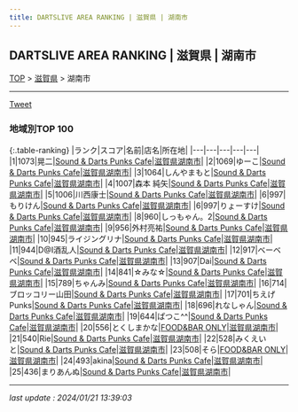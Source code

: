 ```yaml
---
title: DARTSLIVE AREA RANKING | 滋賀県 | 湖南市
---
```

## DARTSLIVE AREA RANKING | 滋賀県 | 湖南市

[TOP](/darts/rank/) > [滋賀県](/darts/rank/滋賀県/) > 湖南市

___

<a href="https://twitter.com/share?ref_src=twsrc%5Etfw" data-text="DARTSLIVE AREA RANKING | 滋賀県湖南市" class="twitter-share-button" data-via="DARTSLIVE" data-hashtags="DARTSLIVE" data-related="DARTSLIVE" data-show-count="false">Tweet</a>

### 地域別TOP 100

{:.table-ranking}
|ランク|スコア|名前|店名|所在地|
|---|---|---|---|---|
|1|1073|晃二|<a href="https://search.dartslive.com/jp/shop/b87f92176dceafdd58d385ea46352d8f">Sound & Darts Punks Cafe</a>|<a href="/darts/rank/滋賀県/湖南市">滋賀県湖南市</a>|
|2|1069|ゆーこ|<a href="https://search.dartslive.com/jp/shop/b87f92176dceafdd58d385ea46352d8f">Sound & Darts Punks Cafe</a>|<a href="/darts/rank/滋賀県/湖南市">滋賀県湖南市</a>|
|3|1064|しんやまもと|<a href="https://search.dartslive.com/jp/shop/b87f92176dceafdd58d385ea46352d8f">Sound & Darts Punks Cafe</a>|<a href="/darts/rank/滋賀県/湖南市">滋賀県湖南市</a>|
|4|1007|森本 純矢|<a href="https://search.dartslive.com/jp/shop/b87f92176dceafdd58d385ea46352d8f">Sound & Darts Punks Cafe</a>|<a href="/darts/rank/滋賀県/湖南市">滋賀県湖南市</a>|
|5|1006|川西康士|<a href="https://search.dartslive.com/jp/shop/b87f92176dceafdd58d385ea46352d8f">Sound & Darts Punks Cafe</a>|<a href="/darts/rank/滋賀県/湖南市">滋賀県湖南市</a>|
|6|997|もりけん|<a href="https://search.dartslive.com/jp/shop/b87f92176dceafdd58d385ea46352d8f">Sound & Darts Punks Cafe</a>|<a href="/darts/rank/滋賀県/湖南市">滋賀県湖南市</a>|
|6|997|りょーすけ|<a href="https://search.dartslive.com/jp/shop/b87f92176dceafdd58d385ea46352d8f">Sound & Darts Punks Cafe</a>|<a href="/darts/rank/滋賀県/湖南市">滋賀県湖南市</a>|
|8|960|しっもゃん。2|<a href="https://search.dartslive.com/jp/shop/b87f92176dceafdd58d385ea46352d8f">Sound & Darts Punks Cafe</a>|<a href="/darts/rank/滋賀県/湖南市">滋賀県湖南市</a>|
|9|956|外村亮祐|<a href="https://search.dartslive.com/jp/shop/b87f92176dceafdd58d385ea46352d8f">Sound & Darts Punks Cafe</a>|<a href="/darts/rank/滋賀県/湖南市">滋賀県湖南市</a>|
|10|945|ライジングリナ|<a href="https://search.dartslive.com/jp/shop/b87f92176dceafdd58d385ea46352d8f">Sound & Darts Punks Cafe</a>|<a href="/darts/rank/滋賀県/湖南市">滋賀県湖南市</a>|
|11|944|D@I酒乱人|<a href="https://search.dartslive.com/jp/shop/b87f92176dceafdd58d385ea46352d8f">Sound & Darts Punks Cafe</a>|<a href="/darts/rank/滋賀県/湖南市">滋賀県湖南市</a>|
|12|917|ベーベベ|<a href="https://search.dartslive.com/jp/shop/b87f92176dceafdd58d385ea46352d8f">Sound & Darts Punks Cafe</a>|<a href="/darts/rank/滋賀県/湖南市">滋賀県湖南市</a>|
|13|907|Dai|<a href="https://search.dartslive.com/jp/shop/b87f92176dceafdd58d385ea46352d8f">Sound & Darts Punks Cafe</a>|<a href="/darts/rank/滋賀県/湖南市">滋賀県湖南市</a>|
|14|841|☆みな☆|<a href="https://search.dartslive.com/jp/shop/b87f92176dceafdd58d385ea46352d8f">Sound & Darts Punks Cafe</a>|<a href="/darts/rank/滋賀県/湖南市">滋賀県湖南市</a>|
|15|789|ちゃんみ|<a href="https://search.dartslive.com/jp/shop/b87f92176dceafdd58d385ea46352d8f">Sound & Darts Punks Cafe</a>|<a href="/darts/rank/滋賀県/湖南市">滋賀県湖南市</a>|
|16|714|ブロッコリー山田|<a href="https://search.dartslive.com/jp/shop/b87f92176dceafdd58d385ea46352d8f">Sound & Darts Punks Cafe</a>|<a href="/darts/rank/滋賀県/湖南市">滋賀県湖南市</a>|
|17|701|ちえげ Punks|<a href="https://search.dartslive.com/jp/shop/b87f92176dceafdd58d385ea46352d8f">Sound & Darts Punks Cafe</a>|<a href="/darts/rank/滋賀県/湖南市">滋賀県湖南市</a>|
|18|696|れなしゃん|<a href="https://search.dartslive.com/jp/shop/b87f92176dceafdd58d385ea46352d8f">Sound & Darts Punks Cafe</a>|<a href="/darts/rank/滋賀県/湖南市">滋賀県湖南市</a>|
|19|644|ぱつこ^^|<a href="https://search.dartslive.com/jp/shop/b87f92176dceafdd58d385ea46352d8f">Sound & Darts Punks Cafe</a>|<a href="/darts/rank/滋賀県/湖南市">滋賀県湖南市</a>|
|20|556|とくしまかな|<a href="https://search.dartslive.com/jp/shop/bbdd2dceaed5b2cff454cb89828a1cfe">FOOD&BAR ONLY</a>|<a href="/darts/rank/滋賀県/湖南市">滋賀県湖南市</a>|
|21|540|Rie|<a href="https://search.dartslive.com/jp/shop/b87f92176dceafdd58d385ea46352d8f">Sound & Darts Punks Cafe</a>|<a href="/darts/rank/滋賀県/湖南市">滋賀県湖南市</a>|
|22|528|みくえいと|<a href="https://search.dartslive.com/jp/shop/b87f92176dceafdd58d385ea46352d8f">Sound & Darts Punks Cafe</a>|<a href="/darts/rank/滋賀県/湖南市">滋賀県湖南市</a>|
|23|508|そら|<a href="https://search.dartslive.com/jp/shop/bbdd2dceaed5b2cff454cb89828a1cfe">FOOD&BAR ONLY</a>|<a href="/darts/rank/滋賀県/湖南市">滋賀県湖南市</a>|
|24|493|akina|<a href="https://search.dartslive.com/jp/shop/b87f92176dceafdd58d385ea46352d8f">Sound & Darts Punks Cafe</a>|<a href="/darts/rank/滋賀県/湖南市">滋賀県湖南市</a>|
|25|436|まりあんぬ|<a href="https://search.dartslive.com/jp/shop/b87f92176dceafdd58d385ea46352d8f">Sound & Darts Punks Cafe</a>|<a href="/darts/rank/滋賀県/湖南市">滋賀県湖南市</a>|



___

_last update : 2024/01/21 13:39:03_


<script src="https://cdnjs.cloudflare.com/ajax/libs/jquery/3.6.1/jquery.min.js" integrity="sha512-aVKKRRi/Q/YV+4mjoKBsE4x3H+BkegoM/em46NNlCqNTmUYADjBbeNefNxYV7giUp0VxICtqdrbqU7iVaeZNXA==" crossorigin="anonymous" referrerpolicy="no-referrer"></script>
<script src="https://cdnjs.cloudflare.com/ajax/libs/jquery.tablesorter/2.31.3/js/jquery.tablesorter.min.js" integrity="sha512-qzgd5cYSZcosqpzpn7zF2ZId8f/8CHmFKZ8j7mU4OUXTNRd5g+ZHBPsgKEwoqxCtdQvExE5LprwwPAgoicguNg==" crossorigin="anonymous" referrerpolicy="no-referrer"></script>
<link rel="stylesheet" href="https://cdnjs.cloudflare.com/ajax/libs/jquery.tablesorter/2.31.3/css/theme.default.min.css" integrity="sha512-wghhOJkjQX0Lh3NSWvNKeZ0ZpNn+SPVXX1Qyc9OCaogADktxrBiBdKGDoqVUOyhStvMBmJQ8ZdMHiR3wuEq8+w==" crossorigin="anonymous" referrerpolicy="no-referrer" />
<script>
$(function() {
    $(".table-ranking").tablesorter({sortList:[[0, 0]]});
});
</script>

<script async src="https://platform.twitter.com/widgets.js" charset="utf-8"></script>